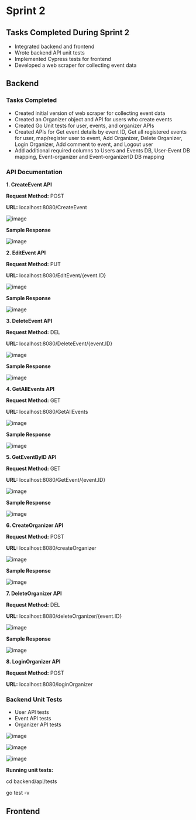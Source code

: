 <h1>Sprint 2</h1>

<h2>Tasks Completed During Sprint 2</h2>
<ul>
  <li>Integrated backend and frontend</li>
  <li>Wrote backend API unit tests</li>
  <li>Implemented Cypress tests for frontend</li>
  <li>Developed a web scraper for collecting event data</li>
</ul>

<h2>Backend</h2>

<h3>Tasks Completed</h3>
<ul>
  <li>Created initial version of web scraper for collecting event data</li>
  <li>Created an Organizer object and API for users who create events</li>
  <li>Created Go Unit tests for user, events, and organizer APIs</li>
  <li>Created APIs for Get event details by event ID, Get all registered events for user, map/register user to event, Add Organizer, Delete Organizer, Login Organizer, Add comment to event, and Logout user</li>
  <li>Add additional required columns to Users and Events DB, User-Event DB mapping, Event-organizer and Event-organizerID DB mapping</li>
  
</ul>

<h3>API Documentation</h3>

**1. CreateEvent API**

**Request Method:**
POST

**URL:**
localhost:8080/CreateEvent

![image](https://github.com/user-attachments/assets/05e52de7-9853-4be7-8eac-06aafe3bb830)

**Sample Response**

![image](https://github.com/user-attachments/assets/8b9f02f4-d877-4857-8192-baedaa60bc14)

**2. EditEvent API**

**Request Method:**
PUT

**URL:**
localhost:8080/EditEvent/{event.ID}

![image](https://github.com/user-attachments/assets/e5be6295-89c3-4e16-ba84-95986657098c)

**Sample Response**

![image](https://github.com/user-attachments/assets/1f9b0889-6c0d-42e2-bbe7-11d6bc8e6ab8)

**3. DeleteEvent API**

**Request Method:**
DEL

**URL:**
localhost:8080/DeleteEvent/{event.ID}

![image](https://github.com/user-attachments/assets/f485d577-8338-422f-b943-a3f823da55a3)

**Sample Response**

![image](https://github.com/user-attachments/assets/c2a289ae-6779-4fbe-8b10-96d60ae97b3a)

**4. GetAllEvents API**

**Request Method:**
GET

**URL:**
localhost:8080/GetAllEvents

![image](https://github.com/user-attachments/assets/21e8f501-8844-44b1-8d7f-c7e29e43f992)

**Sample Response**

![image](https://github.com/user-attachments/assets/7520b521-c00f-46f5-adee-38f07bcec321)

**5. GetEventByID API**

**Request Method:**
GET

**URL:**
localhost:8080/GetEvent/{event.ID}

![image](https://github.com/user-attachments/assets/cff6766d-c193-4f3f-a6a5-cb85f2b33210)

**Sample Response**

![image](https://github.com/user-attachments/assets/e8ff8c7b-9bf9-423c-b153-3690feb57ae0)

**6. CreateOrganizer API**

**Request Method:**
POST

**URL:**
localhost:8080/createOrganizer

![image](https://github.com/user-attachments/assets/2d9dcae7-4358-4e6f-bb04-8612d2214709)

**Sample Response**

![image](https://github.com/user-attachments/assets/0550833b-6d43-4aeb-97c5-54fff2c64518)

**7. DeleteOrganizer API**

**Request Method:**
DEL

**URL:**
localhost:8080/deleteOrganizer/{event.ID}

![image](https://github.com/user-attachments/assets/88dcec2c-1141-4a3c-8c32-0cd059d4efb0)

**Sample Response**

![image](https://github.com/user-attachments/assets/7d19e2ab-2a4f-4f77-8271-997b9c0f7f18)

**8. LoginOrganizer API**

**Request Method:**
POST

**URL:**
localhost:8080/loginOrganizer

<h3>Backend Unit Tests</h3>
<ul>
  <li>User API tests</li>
  <li>Event API tests</li>
  <li>Organizer API tests</li>
</ul>

![image](https://github.com/user-attachments/assets/d63a3dd2-ba3c-4303-80c2-e3f8a88ecac4)

![image](https://github.com/user-attachments/assets/6db10fc4-568d-4c7b-98d3-be8388c76bda)

![image](https://github.com/user-attachments/assets/1fa056e5-cbcf-4912-9951-e22f545e387c)



**Running unit tests:**

cd backend/api/tests

go test -v

<h2>Frontend</h2>
